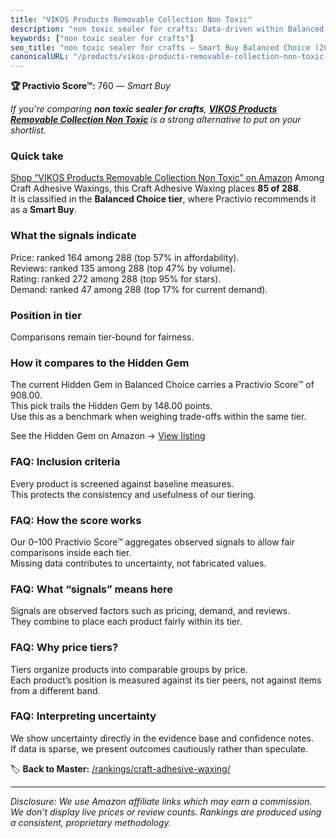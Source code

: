 ```yaml
---
title: "VIKOS Products Removable Collection Non Toxic"
description: "non toxic sealer for crafts: Data-driven within Balanced Choice ranking using the Practivio Score™. Positioned by quality, value, demand, findability, momentum."
keywords: ["non toxic sealer for crafts"]
seo_title: "non toxic sealer for crafts — Smart Buy Balanced Choice (2025)"
canonicalURL: "/products/vikos-products-removable-collection-non-toxic-B0DMFM9Z18/"
---
```


**🏆 Practivio Score™:** 760 — _Smart Buy_


*If you're comparing **non toxic sealer for crafts**, **[VIKOS Products Removable Collection Non Toxic](https://www.amazon.com/dp/B0DMFM9Z18?tag=practivio-20)** is a strong alternative to put on your shortlist.*
### Quick take
[Shop “VIKOS Products Removable Collection Non Toxic” on Amazon](https://www.amazon.com/dp/B0DMFM9Z18?tag=practivio-20)
Among Craft Adhesive Waxings, this Craft Adhesive Waxing places **85 of 288**.  
It is classified in the **Balanced Choice tier**, where Practivio recommends it as a **Smart Buy**.

### What the signals indicate
Price: ranked 164 among 288 (top 57% in affordability).  
Reviews: ranked 135 among 288 (top 47% by volume).  
Rating: ranked 272 among 288 (top 95% for stars).  
Demand: ranked 47 among 288 (top 17% for current demand).

### Position in tier
Comparisons remain tier-bound for fairness.

### How it compares to the Hidden Gem
The current Hidden Gem in Balanced Choice carries a Practivio Score™ of 908.00.  
This pick trails the Hidden Gem by 148.00 points.  
Use this as a benchmark when weighing trade-offs within the same tier.  

See the Hidden Gem on Amazon → [View listing](https://www.amazon.com/dp/B09Y67FY24?tag=practivio-20)

### FAQ: Inclusion criteria
Every product is screened against baseline measures.  
This protects the consistency and usefulness of our tiering.

### FAQ: How the score works
Our 0–100 Practivio Score™ aggregates observed signals to allow fair comparisons inside each tier.  
Missing data contributes to uncertainty, not fabricated values.

### FAQ: What “signals” means here
Signals are observed factors such as pricing, demand, and reviews.  
They combine to place each product fairly within its tier.

### FAQ: Why price tiers?
Tiers organize products into comparable groups by price.  
Each product’s position is measured against its tier peers, not against items from a different band.

### FAQ: Interpreting uncertainty
We show uncertainty directly in the evidence base and confidence notes.  
If data is sparse, we present outcomes cautiously rather than speculate.


🏷️ **Back to Master:** [/rankings/craft-adhesive-waxing/](/rankings/craft-adhesive-waxing/)

---
_Disclosure: We use Amazon affiliate links which may earn a commission. We don’t display live prices or review counts. Rankings are produced using a consistent, proprietary methodology._

